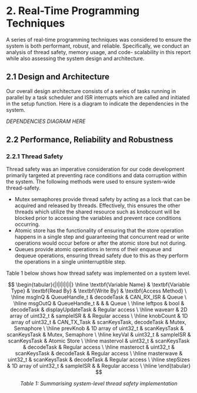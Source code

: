 # 2. Real-Time Programming Techniques

A series of real-time programming techniques was considered to ensure the system is both performant, robust, and reliable. Specifically, we conduct an analysis of thread safety, memory usage, and code- scalability in this report while also assessing the system design and architecture.     

## 2.1 Design and Architecture

Our overall design architecture consists of a series of tasks running in parallel by a task scheduler and ISR interrupts which are called and initiated in the setup function. Here is a diagram to indicate the dependencies in the system.  

<i>DEPENDENCIES DIAGRAM HERE </i>

## 2.2 Performance, Reliability and Robustness

### 2.2.1 Thread Safety

Thread safety was an imperative consideration for our code development primarily targeted at preventing race conditions and data corruption within the system. The following methods were used to ensure system-wide thread-safety.  

* Mutex semaphores provide thread safety by acting as a lock that can be acquired and released by threads. Effectively, this ensures the other threads which utilize the shared resource such as knobcount will be blocked prior to accessing the variables and prevent race conditions occurring. 
* Atomic store has the functionality of ensuring that the store operation happens in a single step and guaranteeing that concurrent read or write operations would occur before or after the atomic store but not during.   
* Queues provide atomic operations in terms of their enqueue and dequeue operations, ensuring thread safety due to this as they perform the operations in a single uninterruptible step. 

Table 1 below shows how thread safety was implemented on a system level.  

$$ \begin{tabular}{|l|l|l|l|l|}
\hline
\textbf{Variable Name} & \textbf{Variable Type} & \textbf{Read By} & \textbf{Write By} & \textbf{Access Method} \ \hline
msgInQ & QueueHandle_t & decodeTask & CAN_RX_ISR & Queue \ \hline
msgOutQ & QueueHandle_t & & & Queue \ \hline
leftpos & bool & decodeTask & displayUpdateTask & Regular access \ \hline
wavearr & 2D array of uint32_t & sampleISR & & Regular access \ \hline
knobCount & 1D array of uint32_t & CAN_TX_Task & scanKeysTask, decodeTask & Mutex, Semaphore \ \hline
prevKnob & 1D array of uint32_t & scanKeysTask & scanKeysTask & Mutex, Semaphore \ \hline
keyVal & uint32_t & sampleISR & scanKeysTask & Atomic Store \ \hline
mastervol & uint32_t & scanKeysTask & decodeTask & Regular access \ \hline
masteroct & uint32_t & scanKeysTask & decodeTask & Regular access \ \hline
masterwave & uint32_t & scanKeysTask & decodeTask & Regular access \ \hline
stepSizes & 1D array of uint32_t & sampleISR & & Regular access \ \hline
\end{tabular} $$

  <p align="center">
    <em>
  Table 1: Summarising system-level thread safety implementation 
    </em>
 </p>
